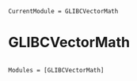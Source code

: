 ```@meta
CurrentModule = GLIBCVectorMath
```

# GLIBCVectorMath

```@index
```

```@autodocs
Modules = [GLIBCVectorMath]
```
